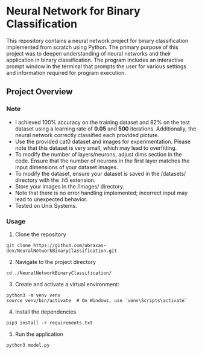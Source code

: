 # Neural Network for Binary Classification
This repository contains a neural network project for binary classification implemented from scratch using Python. The primary purpose of this project was to deepen understanding of neural networks and their application in binary classification. The program includes an interactive prompt window in the terminal that prompts the user for various settings and information required for program execution.

## Project Overview 

### Note
- I achieved 100% accuracy on the training dataset and 82% on the test dataset using a learning rate of **0.05** and **500** iterations. Additionally, the neural network correctly classified each provided picture.
- Use the provided cat0 dataset and images for experimentation. Please note that this dataset is very small, which may lead to overfitting.
- To modify the number of layers/neurons, adjust dims section in the code. Ensure that the number of neurons in the first layer matches the input dimensions of your dataset images.
- To modify the dataset, ensure your dataset is saved in the /datasets/ directory with the .h5 extension.
- Store your images in the /images/ directory.
- Note that there is no error handling implemented; incorrect input may lead to unexpected behavior.
- Tested on Unix Systems.

### Usage
1. Clone the repository
```
git clone https://github.com/abraxas-dev/NeuralNetworkBinaryClassification.git
```
2. Navigate to the project directory
```
cd ./NeuralNetworkBinaryClassification/
```
3. Create and activate a virtual environment:
```
python3 -m venv venv
source venv/bin/activate  # On Windows, use `venv\Scripts\activate`
```
4. Install the dependencies
```
pip3 install -r requirements.txt
```
5. Run the application
```
python3 model.py
```
